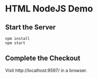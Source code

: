 # HTML NodeJS Demo

## Start the Server

```
npm install
npm start
```

## Complete the Checkout

Visit http://localhost:9597/ in a browser.